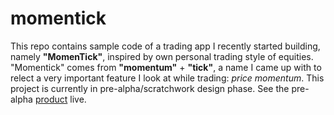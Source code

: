 # momentick
This repo contains sample code of a trading app I recently started building, namely **"MomenTick"**, inspired by own personal trading style of equities. 
"Momentick" comes from **"momentum"** + **"tick"**, a name I came up with to relect a very important feature I look at while trading: *price momentum*. 
This project is currently in pre-alpha/scratchwork design phase. See the pre-alpha [product](http://www.opencurb.nyc/momentick) live.
